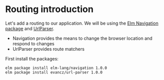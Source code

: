 # Routing introduction

Let's add a routing to our application. We will be using the [Elm Navigation package](http://package.elm-lang.org/packages/elm-lang/navigation/) and [UrlParser](http://package.elm-lang.org/packages/evancz/url-parser/).

- Navigation provides the means to change the browser location and respond to changes
- UrlParser provides route matchers

First install the packages:

```
elm package install elm-lang/navigation 1.0.0
elm package install evancz/url-parser 1.0.0
```
